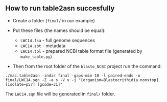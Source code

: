 ## How to run table2asn succesfully

* Create a folder (`final/` in our example)
* Put these files (the names should be equal):
  * `LWC14.fsa` - full genome sequences
  * `LWC14.sbt` - metadata
  * `LWC14.tbl` - prepared NCBI table format file (generated by `make_table.py`)

* Then from the root folder of the `blasto_NCBI` project run the command:

```
./mac.table2asn -indir final -gaps-min 10 -l paired-ends -o final/LWC14.sqn -Z -a s -V v -j "[organism=Blastocrithidia nonstop] [isolate=p57] [gcode=31]"
```

The `LWC14.sqn` file will be generated in `final/` folder.
